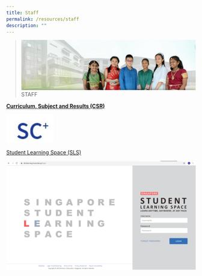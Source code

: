 ```yaml
---
title: Staff
permalink: /resources/staff
description: ""
---
```

>![](/images/About%20Us/banner2-with%20bg.jpg)
>STAFF

[**Curriculum, Subject and Results (CSR)**](https://schoolcockpit.moe.gov.sg/academic)

<p><a href="https://schoolcockpit.moe.gov.sg/academic">
<img src="/images/Resources/Staff/SC.jpg"style="width:25%">
</a></p>

[Student Learning Space (SLS)](https://vle.learning.moe.edu.sg/login)

![](/images/Resources/Staff/SLS.png)